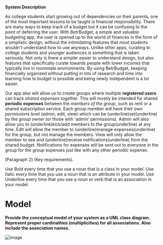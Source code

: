 **System Description**

As college students start growing out of dependencies on their parents, one of the most important lessons to be taught is financial responsibility. There are many ways to keep track of a budget but it can be confusing to the point of deferring the user. With BetrBudget, a simple and valuable budgeting app, the user is opened up to the world of finances in the form of a simplistic design, without the intimidating features that most students wouldn't understand how to use anyways. Unlike other apps, curating to college students and younger audiences is something that is taken seriously. Not only is there a simpler easier to understand design, but also features that specifically curate towards people with lower incomes that typically live in roommate environments. By using BetrBudget, keeping financially organized without putting in lots of research and time into learning how to budget is possible and being newly independent is a lot easier.

Our app also will allow us to create groups where multiple **registered users** can track *shared expenses* together. This will mostly be intended for shared **periodic expenses** between the *members of the group*, such as rent or a shared subscription service. Each group member will have their own *permissions level* (admin, edit, view) which can be (underline)set(underline) by the *group owner* (or those with 'admin' permissions). Admin will also allow you to (underline)kick/add members to the group(underline) at any time. Edit will allow the member to (underline)manage expenses(underline) for the group, but not manage the members. View will only allow the member to see and (underline)receive notifications(underline) from the shared budget.  Notifications for expenses will be sent out to everyone in the group for the group expenses just like with any other periodic expense. 

[Paragraph 2]
(Key requirements). 


Use Bold every time that you use a noun that is a class in your model. Use Italic every
time that you use a noun that is an attribute in your model. Use Underline every time
that you use a noun or verb that is an association in your model.


# Model

**Provide the conceptual model of your system as a UML class diagram. Represent proper
cardinalities (multiplicities) for all associations. Also include the association names.**

![image](https://user-images.githubusercontent.com/3053449/155901986-e68ca3ff-c14a-45db-8c10-decfb2ff018c.png)


